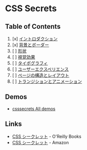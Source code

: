 # CSS Secrets
## Table of Contents
1. [x] [イントロダクション](01/)
1. [x] [背景とボーダー](02/)
1. [ ] [形状](03/)
1. [ ] [視覚効果](04/)
1. [ ] [タイポグラフィ](05/)
1. [ ] [ユーザーエクスペリエンス](06/)
1. [ ] [ページの構造とレイアウト](07/)
1. [ ] [トランジションとアニメーション](08/)

## Demos
- [csssecrets All demos](http://play.csssecrets.io/)

## Links
- [CSS シークレット](http://www.oreilly.co.jp/books/9784873117669/) - O'Reilly Books
- [CSS シークレット](https://www.amazon.co.jp/dp/4873117666) - Amazon
